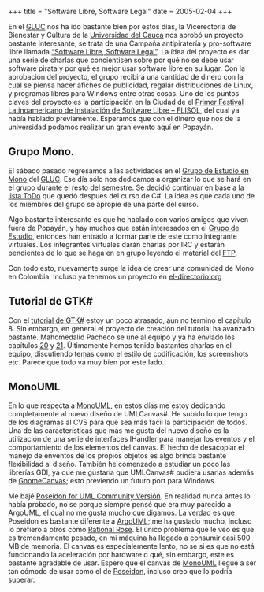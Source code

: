 +++
title = "Software Libre, Software Legal"
date = 2005-02-04
+++

En el [GLUC](http://gluc.unicauca.edu.co/) nos ha ido bastante bien por estos días, la Vicerectoría de Bienestar y Cultura de la [Universidad del Cauca](http://www.unicauca.edu.co/) nos aprobó un proyecto bastante interesante, se trata de una Campaña antipiratería y pro-software libre llamada [“Software Libre, Software Legal”](http://gluc.unicauca.edu.co/wiki/index.php/Archivo:Campa%F1a-antipirateria.sxw). La ídea del proyecto es dar una serie de charlas que concientisen sobre por qué no se debe usar software pirata y por qué es mejor usar software libre en su lugar. Con la aprobación del proyecto, el grupo recibirá una cantidad de dinero con la cual se piensa hacer afiches de publicidad, regalar distribuciones de Linux, y programas libres para Windows entre otras cosas. Uno de los puntos claves del proyecto es la participación en la Ciudad de el [Primer Festival Latinoamericano de Instalación de Software Libre – FLISOL](http://ingenieria.ean.edu.co/%7Eazul/svnwiki.cgi/colibri/fisl/default), del cual ya había hablado previamente. Esperamos que con el dinero que nos de la universidad podamos realizar un gran evento aquí en Popayán.

## Grupo Mono.

El sábado pasado regresamos a las actividades en el [Grupo de Estudio en Mono](http://gluc.unicauca.edu.co/wiki/index.php/GrupoMono) del [GLUC](http://gluc.unicauca.edu.co/). Ese día sólo nos dedicamos a organizar lo que se hará en el grupo durante el resto del semestre. Se decidió continuar en base a la [lista ToDo](http://gluc.unicauca.edu.co/wiki/index.php/GrupoMono#Temas_y_Responsables) que quedó despues del curso de C#. La idea es que cada uno de los miembros del grupo se apropie de una parte del curso.

Algo bastante interesante es que he hablado con varios amigos que viven fuera de Popayán, y hay muchos que están interesados en el [Grupo de Estudio](http://gluc.unicauca.edu.co/wiki/index.php/GrupoMono), entonces han entrado a formar parte de este como integrante virtuales. Los integrantes virtuales darán charlas por IRC y estarán pendientes de lo que se haga en en grupo leyendo el material del [FTP](ftp://ciclope.unicauca.edu.co/gluc/grupo_mono/).

Con todo esto, nuevamente surge la idea de crear una comunidad de Mono en Colombia. Incluso ya tenemos un proyecto en [el-directorio.org](http://el-directorio.org/)

## Tutorial de GTK#

Con el [tutorial de GTK#](http://www.monohispano.org/tutoriales/man_gtksharp/) estoy un poco atrasado, aun no termino el capítulo 8. Sin embargo, en general el proyecto de creación del tutorial ha avanzado bastante. Mahomedalid Pacheco se une al equipo y ya ha enviado los capítulos [20](http://www.monohispano.org/tutoriales/man_gtksharp/ch-draganddrop.html) y [21](http://www.monohispano.org/tutoriales/man_gtksharp/ch-gtkrcfiles.html). Últimamente hemos tenido bastantes charlas en el equipo, discutiendo temas como el estilo de codificación, los screenshots etc. Parece que todo va muy bien por este lado.

## MonoUML

En lo que respecta a [MonoUML](http://monouml.sourceforge.net/), en estos días me estoy dedicando completamente al nuevo diseño de UMLCanvas#. He subido lo que tengo de los diagramas al CVS para que sea más fácil la participación de todos. Una de las características que más me gusta del nuevo diseñó es la utilización de una serie de interfaces IHandler para manejar los eventos y el comportamiento de los elementos del canvas. El hecho de desacoplar el manejo de enventos de los propios objetos es algo brinda bastante flexibilidad al diseño. También he comenzado a estudiar un poco las librerías GDI, ya que me gustaría que UMLCanvas# pudiera usarlas además de [GnomeCanvas](http://developer.gnome.org/doc/whitepapers/canvas/canvas.html); esto previendo un futuro port para Windows.

Me bajé [Poseidon for UML Community Versión](http://www.gentleware.com/). En realidad nunca antes lo había probado, no se porque siempre pensé que era muy parecido a [ArgoUML](http://argouml.tigris.org/), el cual no me gusta mucho que digamos. La verdad es que Poseidon es bastante diferente a [ArgoUML](http://argouml.tigris.org/); me ha gustado mucho, incluso lo prefiero a otros como [Rational Rose](http://www.rationalrose.com/). El único problema que le veo es que es tremendamente pesado, en mi máquina ha llegado a consumir casi 500 MB de memoria. El canvas es especialemente lento, no se si es que no está funcionando la aceleración por hardware o qué, sin embargo, este es bastante agradable de usar. Espero que el canvas de [MonoUML](http://monouml.sourceforge.net/) llegue a ser tan cómodo de usar como el de [Poseidon](http://www.gentleware.com/), incluso creo que lo podría superar.
